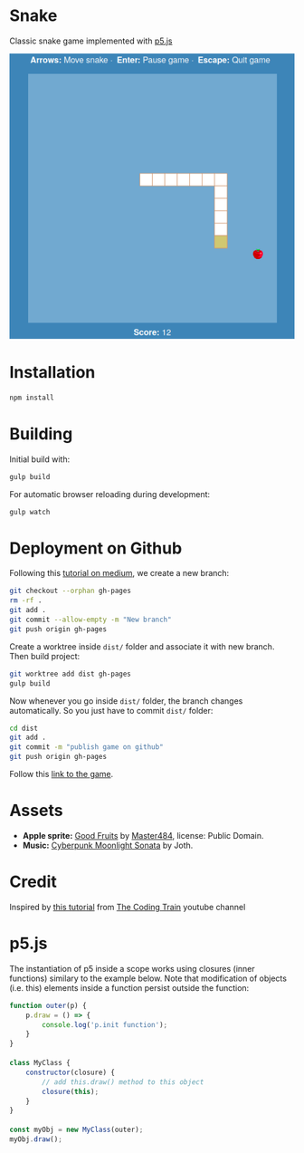 # Snake
Classic snake game implemented with [p5.js]

![Screenshot](./screenshots/snake.png)

[p5.js]: https://p5js.org

# Installation
```bash
npm install
```

# Building
Initial build with:

```bash
gulp build
```

For automatic browser reloading during development:

```bash
gulp watch
```

# Deployment on Github
Following this [tutorial on medium], we create a new branch:

```bash
git checkout --orphan gh-pages
rm -rf .
git add .
git commit --allow-empty -m "New branch"
git push origin gh-pages
```

Create a worktree inside `dist/` folder and associate it with new branch. Then build project:

```bash
git worktree add dist gh-pages
gulp build
```

Now whenever you go inside `dist/` folder, the branch changes automatically. So you just have to commit `dist/` folder:

```bash
cd dist
git add .
git commit -m "publish game on github"
git push origin gh-pages
```

Follow this [link to the game].

[tutorial on medium]: https://medium.com/linagora-engineering/deploying-your-js-app-to-github-pages-the-easy-way-or-not-1ef8c48424b7
[link to the game]: https://h4k1m0u.github.io/snake/

# Assets
- **Apple sprite:** [Good Fruits] by [Master484], license: Public Domain.
- **Music:** [Cyberpunk Moonlight Sonata] by Joth.

[Good Fruits]: https://opengameart.org/content/good-fruits-m484-games
[Master484]: https://m484games.ucoz.com/
[Cyberpunk Moonlight Sonata]: https://opengameart.org/content/cyberpunk-moonlight-sonata

# Credit
Inspired by [this tutorial] from [The Coding Train] youtube channel

[this tutorial]: https://www.youtube.com/watch?v=AaGK-fj-BAM
[The Coding Train]: https://www.youtube.com/channel/UCvjgXvBlbQiydffZU7m1_aw

# p5.js
The instantiation of p5 inside a scope works using closures (inner functions) similary to the example below. Note that modification of objects (i.e. this) elements inside a function persist outside the function:

```javascript
function outer(p) {
    p.draw = () => {
        console.log('p.init function');
    }
}

class MyClass {
    constructor(closure) {
        // add this.draw() method to this object
        closure(this);
    }
}

const myObj = new MyClass(outer);
myObj.draw();
```
